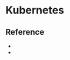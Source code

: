 # Kubernetes


## Reference
* [Kubernetes を使ったマルチホスト環境でのクラスタを構築する【基礎編】]: http://christina04.hatenablog.com/entry/2016/05/25/011129
* [Kubernetes を使ったマルチホスト環境でのクラスタを構築する【flannel編】]: http://christina04.hatenablog.com/entry/2016/05/26/193000
